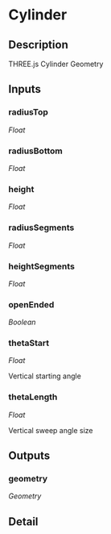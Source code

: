 # Cylinder

## Description
THREE.js Cylinder Geometry

## Inputs
### radiusTop

*Float*



### radiusBottom

*Float*



### height

*Float*



### radiusSegments

*Float*



### heightSegments

*Float*



### openEnded

*Boolean*



### thetaStart

*Float*

Vertical starting angle

### thetaLength

*Float*

Vertical sweep angle size

## Outputs
### geometry

*Geometry*



## Detail

